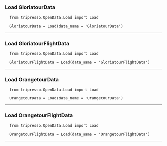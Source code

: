 ### Load GloriatourData
      from tripresso.OpenData.Load import Load

      GloriatourData = Load(data_name = 'GloriatourData')
        
-----------------------------------------------------------------
### Load GloriatourFlightData
      from tripresso.OpenData.Load import Load

      GloriatourFlightData = Load(data_name = 'GloriatourFlightData')
        
-----------------------------------------------------------------
### Load OrangetourData
      from tripresso.OpenData.Load import Load

      OrangetourData = Load(data_name = 'OrangetourData')
        
-----------------------------------------------------------------
### Load OrangetourFlightData
      from tripresso.OpenData.Load import Load

      OrangetourFlightData = Load(data_name = 'OrangetourFlightData')
        
-----------------------------------------------------------------

